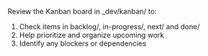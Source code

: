 Review the Kanban board in _dev/kanban/ to:
1. Check items in backlog/, in-progress/, next/ and done/
2. Help prioritize and organize upcoming work
3. Identify any blockers or dependencies
